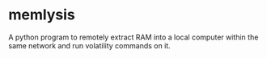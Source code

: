# memlysis
A python program to remotely extract RAM into a local computer within the same network and run volatility commands on it.
